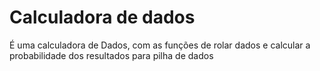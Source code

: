 # Calculadora de dados
É uma calculadora de Dados, com as funções de rolar dados e calcular a probabilidade dos resultados para pilha de dados
